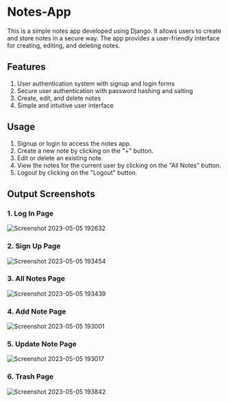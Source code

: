 # Notes-App
This is a simple notes app developed using Django. It allows users to create and store notes in a secure way. The app provides a user-friendly interface for creating, editing, and deleting notes.

## Features
1. User authentication system with signup and login forms
2. Secure user authentication with password hashing and salting
3. Create, edit, and delete notes
4. Simple and intuitive user interface

## Usage
1. Signup or login to access the notes app.
2. Create a new note by clicking on the "+" button.
3. Edit or delete an existing note.
4. View the notes for the current user by clicking on the "All Notes" button.
5. Logout by clicking on the "Logout" button.


## Output Screenshots

### 1. Log In Page
![Screenshot 2023-05-05 192632](https://user-images.githubusercontent.com/89800924/236488998-89c562dc-b200-40cb-b371-a85add020e27.png)

### 2. Sign Up Page
![Screenshot 2023-05-05 193454](https://user-images.githubusercontent.com/89800924/236489188-a0f6dea5-6c1c-4756-938e-d4916061a74b.png)

### 3. All Notes Page
![Screenshot 2023-05-05 193439](https://user-images.githubusercontent.com/89800924/236489605-11626e7c-c1e9-4036-84ce-e24e81307e8d.png)

### 4. Add Note Page
![Screenshot 2023-05-05 193001](https://user-images.githubusercontent.com/89800924/236489773-d3e83766-42e6-4a51-98c4-9f2e44765586.png)

### 5. Update Note Page
![Screenshot 2023-05-05 193017](https://user-images.githubusercontent.com/89800924/236489916-8150cad1-fde5-445d-a953-44aa2c8c445d.png)

### 6. Trash Page
![Screenshot 2023-05-05 193842](https://user-images.githubusercontent.com/89800924/236490081-834f9095-d490-42df-a018-baeb2f5dbb39.png)
